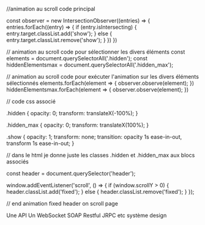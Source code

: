 
//animation au scroll code principal

const observer = new IntersectionObserver((entries) => {
    entries.forEach((entry) => {
        if (entry.isIntersecting) {
            entry.target.classList.add('show');
        } else {
            entry.target.classList.remove('show');
        }
    })
})


// animation au scroll code pour sélectionner les divers éléments
const elements = document.querySelectorAll('.hidden');
const hiddenElementsmax = document.querySelectorAll('.hidden_max');


// animation au scroll code pour exécuter l'animation sur les divers éléments sélectionnés
elements.forEach(element => {
    observer.observe(element);
})
hiddenElementsmax.forEach(element => {
    observer.observe(element);
})

// code css associé

.hidden {
    opacity: 0;
    transform: translateX(-100%);
}

.hidden_max {
    opacity: 0;
    transform: translateX(100%);
}

.show {
    opacity: 1;
    transform: none;
    transition: opacity 1s ease-in-out, transform 1s ease-in-out;
}

// dans le html je donne juste les classes .hidden et .hidden_max aux blocs associés


const header = document.querySelector('header');

window.addEventListener('scroll', () => {
    if (window.scrollY > 0) {
        header.classList.add('fixed');
    } else {
        header.classList.remove('fixed');
    }
});

// end animation fixed header on scroll page


Une API
Un WebSocket SOAP Restful JRPC etc
système design